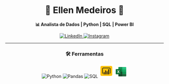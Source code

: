  
<h1 align="center">
  🎲 Ellen Medeiros 🎲
</h1>

<p align="center">
  <strong>📊 Analista de Dados | Python | SQL | Power BI</strong>
</p>

<div align="center">
  <a href="https://www.linkedin.com/in/medeirosellen/">
    <img src="https://img.shields.io/badge/LinkedIn-0077B5?style=for-the-badge&logo=linkedin&logoColor=white" alt="LinkedIn"/>
  </a>
  <a href="https://www.instagram.com/medeiros_ellens/">
    <img src="https://img.shields.io/badge/Instagram-E4405F?style=for-the-badge&logo=instagram&logoColor=white" alt="Instagram"/>
  </a>
</div>

---

### <p align = "center">🛠 Ferramentas </p> 
<div align="center">
  <img src="https://cdn.jsdelivr.net/gh/devicons/devicon/icons/python/python-original.svg" width="40" title="Python"/>
  <img src="https://cdn.jsdelivr.net/gh/devicons/devicon/icons/pandas/pandas-original.svg" width="40" title="Pandas"/>
  <img src="https://cdn.jsdelivr.net/gh/devicons/devicon@latest/icons/azuresqldatabase/azuresqldatabase-original.svg" width="40" title="SQL"/>
   <img src="icons8-power-bi-48.png" width="45" title="Power BI"/>
   <img src="icons8-excel-48.png" width="40" title="Excel"/>
</div>
